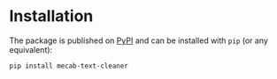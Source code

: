 # Installation

The package is published on [PyPI](https://pypi.org/project/mecab-text-cleaner/) and can be installed with `pip` (or any equivalent):

```bash
pip install mecab-text-cleaner
```
